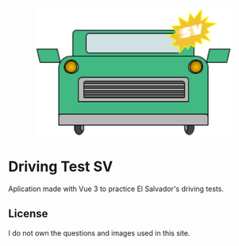 <p align="center"><img src="https://raw.githubusercontent.com/kevinoedgardino/driving-test-sv/main/public/images/logo-driving-test-sv.png" width="400"></p>

# Driving Test SV
Aplication made with Vue 3 to practice El Salvador's driving tests.

## License
I do not own the questions and images used in this site.